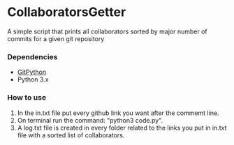 <h1>CollaboratorsGetter</h1>
<p>A simple script that prints all collaborators sorted by major number of commits for a given git repository</p>
<h3>Dependencies</h3>
<p>
	<ul>
		<li><a href="https://github.com/gitpython-developers/GitPython">GitPython</a></li>
		<li>Python 3.x</li>
	</ul>
</p>

<h3>How to use</h3>
<p>
	<ol>
		<li>In the in.txt file put every github link you want after the commemt line.</li>
		<li>On terminal run the command: "python3 code.py".</li>
		<li>A log.txt file is created in every folder related to the links you put in in.txt file with a sorted list of collaborators.</li> 
	</ol>
</p>
